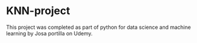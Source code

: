 # KNN-project
This project was completed as part of python for data science and machine learning by Josa portilla on Udemy.
